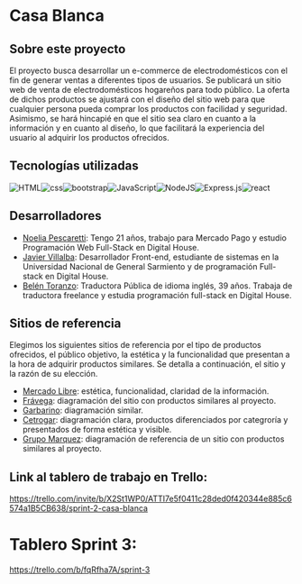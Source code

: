 # Casa Blanca

## Sobre este proyecto

El  proyecto busca desarrollar un e-commerce de electrodomésticos con el fin de generar ventas a diferentes tipos de usuarios. Se publicará un sitio web de venta de electrodomésticos hogareños para todo público. La oferta de dichos productos se ajustará con el diseño del sitio web para que cualquier persona pueda comprar los productos con facilidad y seguridad. Asimismo, se hará hincapié en que el sitio sea claro en cuanto a la información y en cuanto al diseño, lo que facilitará la experiencia del usuario al adquirir los productos ofrecidos.

## Tecnologías utilizadas

![HTML](https://camo.githubusercontent.com/49fbb99f92674cc6825349b154b65aaf4064aec465d61e8e1f9fb99da3d922a1/68747470733a2f2f696d672e736869656c64732e696f2f62616467652f68746d6c352d2532334533344632362e7376673f7374796c653d666f722d7468652d6261646765266c6f676f3d68746d6c35266c6f676f436f6c6f723d7768697465)![css](https://camo.githubusercontent.com/e6b67b27998fca3bccf4c0ee479fc8f9de09d91f389cccfbe6cb1e29c10cfbd7/68747470733a2f2f696d672e736869656c64732e696f2f62616467652f637373332d2532333135373242362e7376673f7374796c653d666f722d7468652d6261646765266c6f676f3d63737333266c6f676f436f6c6f723d7768697465)![bootstrap](https://camo.githubusercontent.com/b768ae6e4f89b74512e6de02a8367fd71465bc3d88ef1cf2f1622e2017c32bea/68747470733a2f2f696d672e736869656c64732e696f2f62616467652f626f6f7473747261702d2532333536334437432e7376673f7374796c653d666f722d7468652d6261646765266c6f676f3d626f6f747374726170266c6f676f436f6c6f723d7768697465)![JavaScript](https://img.shields.io/badge/javascript-%23323330.svg?style=for-the-badge&logo=javascript&logoColor=%23F7DF1E)![NodeJS](https://img.shields.io/badge/node.js-6DA55F?style=for-the-badge&logo=node.js&logoColor=white)![Express.js](https://img.shields.io/badge/express.js-%23404d59.svg?style=for-the-badge&logo=express&logoColor=%2361DAFB)![react](https://camo.githubusercontent.com/ab4c3c731a174a63df861f7b118d6c8a6c52040a021a552628db877bd518fe84/68747470733a2f2f696d672e736869656c64732e696f2f62616467652f72656163742d2532333230323332612e7376673f7374796c653d666f722d7468652d6261646765266c6f676f3d7265616374266c6f676f436f6c6f723d253233363144414642)

## Desarrolladores

- [Noelia Pescaretti](https://github.com/noeliapescaretti): Tengo 21 años, trabajo para Mercado Pago y estudio Programación Web Full-Stack en Digital House.
- [Javier Villalba](https://github.com/javiervillalbaf): Desarrollador Front-end, estudiante de sistemas en la Universidad Nacional de General Sarmiento y de programación Full-stack en Digital House.
- [Belén Toranzo](https://github.com/belutoranzo): Traductora Pública de idioma inglés, 39 años. Trabaja de traductora freelance y estudia programación full-stack en Digital House.

## Sitios de referencia

Elegimos los siguientes sitios de referencia por el tipo de productos ofrecidos, el público objetivo, la estética y la funcionalidad que presentan a la hora de adquirir productos similares. Se detalla a continuación, el sitio y la razón de su elección.

- [Mercado Libre](https://www.mercadolibre.com.ar/): estética, funcionalidad, claridad de la información.
- [Frávega](https://www.fravega.com/): diagramación del sitio con productos similares al proyecto.
- [Garbarino](https://www.garbarino.com/): diagramación similar.
- [Cetrogar](https://www.cetrogar.com.ar/): diagramación clara, productos diferenciados por categroría y presentados de forma estética y visible.
- [Grupo Marquez](https://grupomarquez.com.ar/): diagramación de referencia de un sitio con productos similares al proyecto.

## Link al tablero de trabajo en Trello:

https://trello.com/invite/b/X2St1WP0/ATTI7e5f0411c28ded0f420344e885c6574a1B5CB638/sprint-2-casa-blanca

# Tablero Sprint 3:

https://trello.com/b/fqRfha7A/sprint-3

